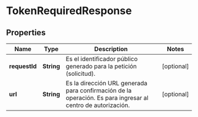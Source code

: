# TokenRequiredResponse

## Properties
Name | Type | Description | Notes
------------ | ------------- | ------------- | -------------
**requestId** | **String** | Es el identificador público generado para la petición (solicitud). |  [optional]
**url** | **String** | Es la dirección URL generada para confirmación de la operación. Es para ingresar al centro de autorización. |  [optional]
